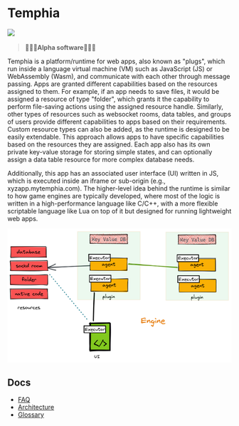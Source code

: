 # Temphia
[![](contrib/temphia.svg)](https://github.com/temphia/temphia)

> **🚨🚨🚨Alpha software🚨🚨🚨**

Temphia is a platform/runtime for web apps, also known as "plugs", which run inside a language virtual machine (VM) such as JavaScript (JS) or WebAssembly (Wasm), and communicate with each other through message passing. Apps are granted different capabilities based on the resources assigned to them. For example, if an app needs to save files, it would be assigned a resource of type "folder", which grants it the capability to perform file-saving actions using the assigned resource handle. Similarly, other types of resources such as websocket rooms, data tables, and groups of users provide different capabilities to apps based on their requirements. Custom resource types can also be added, as the runtime is designed to be easily extendable. This approach allows apps to have specific capabilities based on the resources they are assigned. Each app also has its own private key-value storage for storing simple states, and can optionally assign a data table resource for more complex database needs.

Additionally, this app has an associated user interface (UI) written in JS, which is executed inside an iframe or sub-origin (e.g., xyzapp.mytemphia.com). The higher-level idea behind the runtime is similar to how game engines are typically developed, where most of the logic is written in a high-performance language like C/C++, with a more flexible scriptable language like Lua on top of it but designed for running lightweight web apps.


![](./contrib/arch.png)

## Docs
- [FAQ](./docs/faq.md)
- [Architecture](./docs/arch.md)
- [Glossary](./docs/glossary.md)
